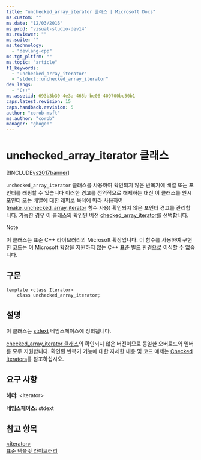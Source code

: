 ```yaml
---
title: "unchecked_array_iterator 클래스 | Microsoft Docs"
ms.custom: ""
ms.date: "12/03/2016"
ms.prod: "visual-studio-dev14"
ms.reviewer: ""
ms.suite: ""
ms.technology: 
  - "devlang-cpp"
ms.tgt_pltfrm: ""
ms.topic: "article"
f1_keywords: 
  - "unchecked_array_iterator"
  - "stdext::unchecked_array_iterator"
dev_langs: 
  - "C++"
ms.assetid: 693b3b30-4e3a-465b-be06-409700bc50b1
caps.latest.revision: 15
caps.handback.revision: 5
author: "corob-msft"
ms.author: "corob"
manager: "ghogen"
---
```

# unchecked_array_iterator 클래스
[!INCLUDE[vs2017banner](../assembler/inline/includes/vs2017banner.md)]

`unchecked_array_iterator` 클래스를 사용하여 확인되지 않은 반복기에 배열 또는 포인터를 래핑할 수 있습니다  이러한 경고를 전역적으로 해제하는 대신 이 클래스를 원시 포인터 또는 배열에 대한 래퍼로 목적에 따라 사용하여\([make\_unchecked\_array\_iterator](../Topic/make_unchecked_array_iterator.md) 함수 사용\) 확인되지 않은 포인터 경고를 관리합니다.  가능한 경우 이 클래스의 확인된 버전 [checked\_array\_iterator](../standard-library/checked-array-iterator-class.md)를 선택합니다.  
  
> [!NOTE]
>  이 클래스는 표준 C\+\+ 라이브러리의 Microsoft 확장입니다.  이 함수를 사용하여 구현한 코드는 이 Microsoft 확장을 지원하지 않는 C\+\+ 표준 빌드 환경으로 이식할 수 없습니다.  
  
## 구문  
  
```  
template <class Iterator>  
    class unchecked_array_iterator;  
```  
  
## 설명  
 이 클래스는 [stdext](../standard-library/stdext-namespace.md) 네임스페이스에 정의됩니다.  
  
 [checked\_array\_iterator 클래스](../standard-library/checked-array-iterator-class.md)의 확인되지 않은 버전이므로 동일한 오버로드와 멤버를 모두 지원합니다.  확인된 반복기 기능에 대한 자세한 내용 및 코드 예제는 [Checked Iterators](../standard-library/checked-iterators.md)를 참조하십시오.  
  
## 요구 사항  
 **헤더:** \<iterator\>  
  
 **네임스페이스:** stdext  
  
## 참고 항목  
 [\<iterator\>](../standard-library/iterator.md)   
 [표준 템플릿 라이브러리](../misc/standard-template-library.md)